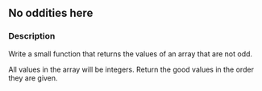 ## No oddities here

### Description

Write a small function that returns the values of an array that are not odd.

All values in the array will be integers. Return the good values in the order they are given.